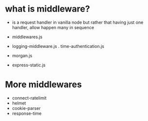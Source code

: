 # what is middleware?
- is a request handler in vanilla node but rather
  that having just one handler, allow happen many in sequence

- middlewares.js
- logging-middleware.js
. time-authentication.js
- morgan.js
- express-static.js

# More middlewares
- connect-ratelimit
- helmet
- cookie-parser
- response-time
